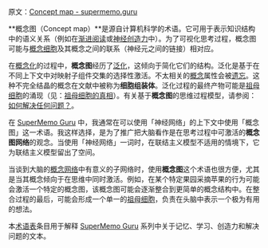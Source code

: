 原文：[Concept map - supermemo.guru](https://supermemo.guru/wiki/Concept_map)

**概念图（Concept map）**是源自计算机科学的术语。它可用于表示知识结构中的语义关系（例如在[渐进阅读](https://supermemo.guru/wiki/Incremental_reading)或[神经创造力](https://supermemo.guru/wiki/Neural_creativity)中）。为了可视化思考过程，概念图可能与[概念细胞](https://supermemo.guru/wiki/Grandmother_cell)及其概念之间的联系（神经元之间的链接）相对应。

在[概念化](https://supermemo.guru/wiki/Conceptualization)的过程中，**概念图**经历了[泛化](https://supermemo.guru/wiki/Generalization)，这倾向于简化它们的结构。泛化是基于在不同上下文中对映射子组件交集的选择性激活。不太相关的[概念](https://supermemo.guru/wiki/Concept)属性会被[遗忘](https://supermemo.guru/wiki/Forgetting)。这种不完全结晶的概念在文献中被称为**细胞组装体**。泛化过程的最终产物可能是[祖母细胞](https://supermemo.guru/wiki/Grandmother_cell)的涌现（见：[祖母细胞的真相](https://supermemo.guru/wiki/The_truth_about_grandmother_cells)）。有关基于**概念图**的思维过程模型，请参阅：[如何解决任何问题？](https://supermemo.guru/wiki/How_to_solve_any_problem%3F)。

在 [SuperMemo Guru](https://supermemo.guru/wiki/SuperMemo_Guru) 中，我通常在可以使用「神经网络」的上下文中使用「概念图」这一术语。我这样选择，是为了推广把大脑看作是在思考过程中可激活的**概念图网络**的观念。当使用「神经网络」一词时，在联结主义模型不适用的情境下，它为联结主义模型留出了空间。

当谈到大脑的[概念网络](https://supermemo.guru/wiki/Concept_network)中有意义的子网络时，使用**概念图**这个术语也很方便，尤其是当其概念倾向于在思维中同时激活。例如，在某个特定果园采摘苹果的行为可能会激活一个特定的概念图，该概念图可能会逐渐整合到更简单的概念结构中。在整合过程的最后，可能会形成一个单一的[祖母细胞](https://supermemo.guru/wiki/Grandmother_cell)，负责在头脑中表示一个极为有用的想法。

本[术语表](https://supermemo.guru/wiki/Glossary)条目用于解释 [SuperMemo Guru](https://supermemo.guru/wiki/SuperMemo_Guru) 系列中关于记忆、学习、创造力和解决问题的文本。